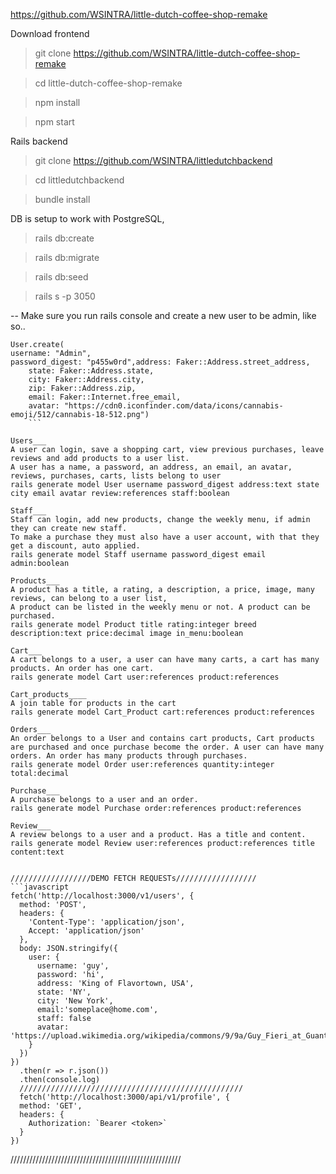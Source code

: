 https://github.com/WSINTRA/little-dutch-coffee-shop-remake

Download frontend
>git clone https://github.com/WSINTRA/little-dutch-coffee-shop-remake

>cd little-dutch-coffee-shop-remake

>npm install

>npm start

Rails backend
>git clone https://github.com/WSINTRA/littledutchbackend

>cd littledutchbackend

>bundle install

DB is setup to work with PostgreSQL,

>rails db:create

>rails db:migrate

>rails db:seed

>rails s -p 3050


-- Make sure you run rails console and create a new user to be admin, like so..

```
User.create(
username: "Admin", 
password_digest: "p455w0rd",address: Faker::Address.street_address,
    state: Faker::Address.state,
    city: Faker::Address.city,
    zip: Faker::Address.zip,
    email: Faker::Internet.free_email,
    avatar: "https://cdn0.iconfinder.com/data/icons/cannabis-emoji/512/cannabis-18-512.png")
    ```

Users___
A user can login, save a shopping cart, view previous purchases, leave reviews and add products to a user list.
A user has a name, a password, an address, an email, an avatar, reviews, purchases, carts, lists belong to user
rails generate model User username password_digest address:text state city email avatar review:references staff:boolean

Staff___
Staff can login, add new products, change the weekly menu, if admin they can create new staff.
To make a purchase they must also have a user account, with that they get a discount, auto applied.
rails generate model Staff username password_digest email admin:boolean

Products___
A product has a title, a rating, a description, a price, image, many reviews, can belong to a user list,
A product can be listed in the weekly menu or not. A product can be purchased. 
rails generate model Product title rating:integer breed description:text price:decimal image in_menu:boolean

Cart___
A cart belongs to a user, a user can have many carts, a cart has many products. An order has one cart. 
rails generate model Cart user:references product:references 

Cart_products____
A join table for products in the cart
rails generate model Cart_Product cart:references product:references

Orders___
An order belongs to a User and contains cart products, Cart products are purchased and once purchase become the order. A user can have many orders. An order has many products through purchases. 
rails generate model Order user:references quantity:integer total:decimal

Purchase___
A purchase belongs to a user and an order.
rails generate model Purchase order:references product:references

Review___
A review belongs to a user and a product. Has a title and content.
rails generate model Review user:references product:references title content:text


//////////////////DEMO FETCH REQUESTs//////////////////
```javascript
fetch('http://localhost:3000/v1/users', {
  method: 'POST',
  headers: {
    'Content-Type': 'application/json',
    Accept: 'application/json'
  },
  body: JSON.stringify({
    user: {
      username: 'guy',
      password: 'hi',
      address: 'King of Flavortown, USA',
      state: 'NY',
      city: 'New York',
      email:'someplace@home.com',
      staff: false
      avatar: 'https://upload.wikimedia.org/wikipedia/commons/9/9a/Guy_Fieri_at_Guantanamo_2.jpg'
    }
  })
})
  .then(r => r.json())
  .then(console.log)
  //////////////////////////////////////////////////
  fetch('http://localhost:3000/api/v1/profile', {
  method: 'GET',
  headers: {
    Authorization: `Bearer <token>`
  }
})
```
//////////////////////////////////////////////////////

